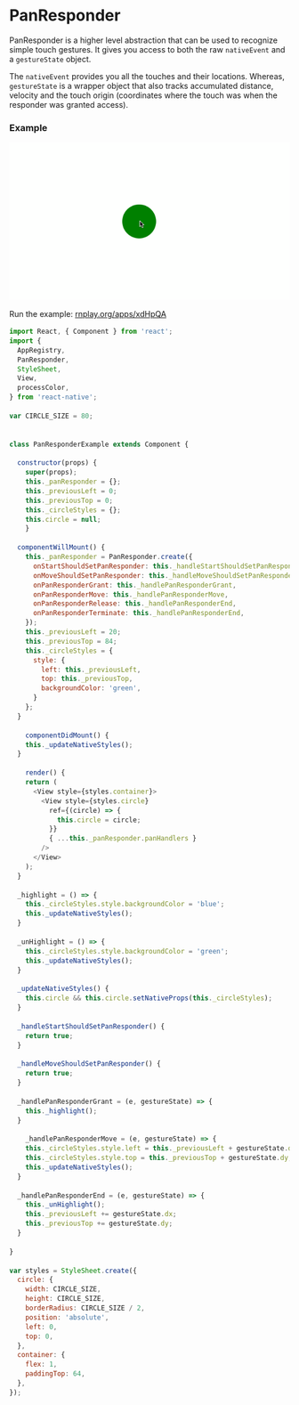 # PanResponder

PanResponder is a higher level abstraction that can be used to recognize simple touch gestures. It gives you access to both the raw `nativeEvent` and a `gestureState` object.

The `nativeEvent` provides you all the touches and their locations. Whereas, `gestureState` is a wrapper object that also tracks accumulated distance, velocity and the touch origin (coordinates where the touch was when the responder was granted access).


### Example

![](/img/pan-responder.gif)

Run the example: [rnplay.org/apps/xdHpQA](https://rnplay.org/apps/xdHpQA)

```js
import React, { Component } from 'react';
import {
  AppRegistry,
  PanResponder,
  StyleSheet,
  View,
  processColor,
} from 'react-native';

var CIRCLE_SIZE = 80;


class PanResponderExample extends Component {

  constructor(props) {
  	super(props);
    this._panResponder = {};
    this._previousLeft = 0;
    this._previousTop = 0;
    this._circleStyles = {};
    this.circle = null;
	}

  componentWillMount() {
    this._panResponder = PanResponder.create({
      onStartShouldSetPanResponder: this._handleStartShouldSetPanResponder,
      onMoveShouldSetPanResponder: this._handleMoveShouldSetPanResponder,
      onPanResponderGrant: this._handlePanResponderGrant,
      onPanResponderMove: this._handlePanResponderMove,
      onPanResponderRelease: this._handlePanResponderEnd,
      onPanResponderTerminate: this._handlePanResponderEnd,
    });
    this._previousLeft = 20;
    this._previousTop = 84;
    this._circleStyles = {
      style: {
        left: this._previousLeft,
        top: this._previousTop,
        backgroundColor: 'green',
      }
    };
  }

	componentDidMount() {
    this._updateNativeStyles();
  }

	render() {
    return (
      <View style={styles.container}>
        <View style={styles.circle}
          ref={(circle) => {
            this.circle = circle;
          }}
          { ...this._panResponder.panHandlers }
        />
      </View>
    );
  }

  _highlight = () => {
    this._circleStyles.style.backgroundColor = 'blue';
    this._updateNativeStyles();
  }

  _unHighlight = () => {
    this._circleStyles.style.backgroundColor = 'green';
    this._updateNativeStyles();
  }

  _updateNativeStyles() {
    this.circle && this.circle.setNativeProps(this._circleStyles);
  }

  _handleStartShouldSetPanResponder() {
    return true;
  }

  _handleMoveShouldSetPanResponder() {
    return true;
  }

  _handlePanResponderGrant = (e, gestureState) => {
    this._highlight();
  }

	_handlePanResponderMove = (e, gestureState) => {
    this._circleStyles.style.left = this._previousLeft + gestureState.dx;
    this._circleStyles.style.top = this._previousTop + gestureState.dy;
    this._updateNativeStyles();
  }

  _handlePanResponderEnd = (e, gestureState) => {
    this._unHighlight();
    this._previousLeft += gestureState.dx;
    this._previousTop += gestureState.dy;
  }

}

var styles = StyleSheet.create({
  circle: {
    width: CIRCLE_SIZE,
    height: CIRCLE_SIZE,
    borderRadius: CIRCLE_SIZE / 2,
    position: 'absolute',
    left: 0,
    top: 0,
  },
  container: {
    flex: 1,
    paddingTop: 64,
  },
});
```
